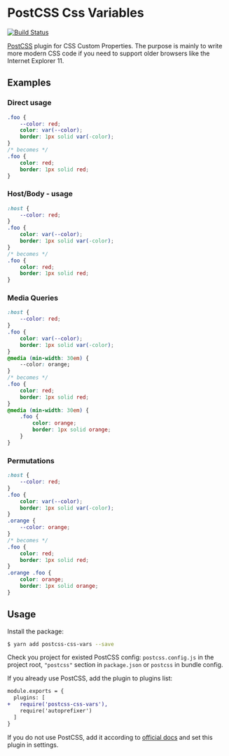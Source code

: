 # PostCSS Css Variables

[![Build Status](https://travis-ci.com/kulturbande/postcss-css-variables.svg?branch=master)](https://travis-ci.com/kulturbande/postcss-css-variables)

[PostCSS] plugin for CSS Custom Properties. The purpose is mainly to write more modern CSS code if you need to support older browsers like the Internet Explorer 11.

[postcss]: https://github.com/postcss/postcss

## Examples

### Direct usage

```css
.foo {
    --color: red;
    color: var(--color);
    border: 1px solid var(-color);
}
/* becomes */
.foo {
    color: red;
    border: 1px solid red;
}
```

### Host/Body - usage

```css
:host {
    --color: red;
}
.foo {
    color: var(--color);
    border: 1px solid var(-color);
}
/* becomes */
.foo {
    color: red;
    border: 1px solid red;
}
```

### Media Queries

```css
:host {
    --color: red;
}
.foo {
    color: var(--color);
    border: 1px solid var(-color);
}
@media (min-width: 30em) {
    --color: orange;
}
/* becomes */
.foo {
    color: red;
    border: 1px solid red;
}
@media (min-width: 30em) {
    .foo {
        color: orange;
        border: 1px solid orange;
    }
}
```

### Permutations

```css
:host {
    --color: red;
}
.foo {
    color: var(--color);
    border: 1px solid var(-color);
}
.orange {
    --color: orange;
}
/* becomes */
.foo {
    color: red;
    border: 1px solid red;
}
.orange .foo {
    color: orange;
    border: 1px solid orange;
}
```

## Usage

Install the package:

```bash
$ yarn add postcss-css-vars --save
```

Check you project for existed PostCSS config: `postcss.config.js`
in the project root, `"postcss"` section in `package.json`
or `postcss` in bundle config.

If you already use PostCSS, add the plugin to plugins list:

```diff
module.exports = {
  plugins: [
+   require('postcss-css-vars'),
    require('autoprefixer')
  ]
}
```

If you do not use PostCSS, add it according to [official docs]
and set this plugin in settings.

[official docs]: https://github.com/postcss/postcss#usage
